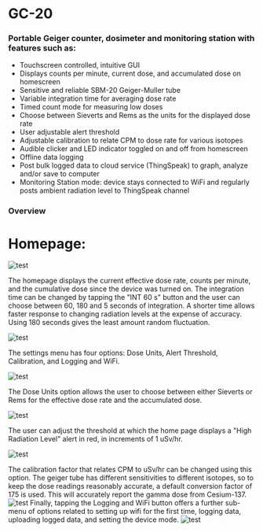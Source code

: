# GC-20
### Portable Geiger counter, dosimeter and monitoring station with features such as:
- Touchscreen controlled, intuitive GUI
- Displays counts per minute, current dose, and accumulated dose on homescreen
- Sensitive and reliable SBM-20 Geiger-Muller tube
- Variable integration time for averaging dose rate
- Timed count mode for measuring low doses
- Choose between Sieverts and Rems as the units for the displayed dose rate
- User adjustable alert threshold
- Adjustable calibration to relate CPM to dose rate for various isotopes
- Audible clicker and LED indicator toggled on and off from homescreen
- Offline data logging
- Post bulk logged data to cloud service (ThingSpeak) to graph, analyze and/or save to computer
- Monitoring Station mode: device stays connected to WiFi and regularly posts ambient radiation level to ThingSpeak channel

### Overview

# Homepage:
![test](https://raw.githubusercontent.com/pra22/GC-20/master/Images/homepage.jpg)

The homepage displays the current effective dose rate, counts per minute, and the cumulative dose since the device was turned on. The integration time can be changed by tapping the "INT 60 s" button and the user can choose between 60, 180 and 5 seconds of integration. A shorter time allows faster response to changing radiation levels at the expense of accuracy. Using 180 seconds gives the least amount random fluctuation.

![test](https://raw.githubusercontent.com/pra22/GC-20/master/Images/settings.jpg)

The settings menu has four options: Dose Units, Alert Threshold, Calibration, and Logging and WiFi. 

![test](https://raw.githubusercontent.com/pra22/GC-20/master/Images/units.jpg)

The Dose Units option allows the user to choose between either Sieverts or Rems for the effective dose rate and the accumulated dose.

![test](https://raw.githubusercontent.com/pra22/GC-20/master/Images/threshold.jpg)

The user can adjust the threshold at which the home page displays a "High Radiation Level" alert in red, in increments of 1 uSv/hr.

![test](https://raw.githubusercontent.com/pra22/GC-20/master/Images/calibration.jpg)

The calibration factor that relates CPM to uSv/hr can be changed using this option. The geiger tube has different sensitivities to different isotopes, so to keep the dose readings reasonably accurate, a default conversion factor of 175 is used. This will accurately report the gamma dose from Cesium-137. 
![test](https://raw.githubusercontent.com/pra22/GC-20/master/Images/logging_off.jpg)
Finally, tapping the Logging and WiFi button offers a further sub-menu of options related to setting up wifi for the first time, logging data, uploading logged data, and setting the device mode.
![test](https://raw.githubusercontent.com/pra22/GC-20/master/Images/wifi_setup.jpg)

